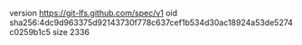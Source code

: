 version https://git-lfs.github.com/spec/v1
oid sha256:4dc9d963375d92143730f778c637cef1b534d30ac18924a53de5274c0259b1c5
size 2336
